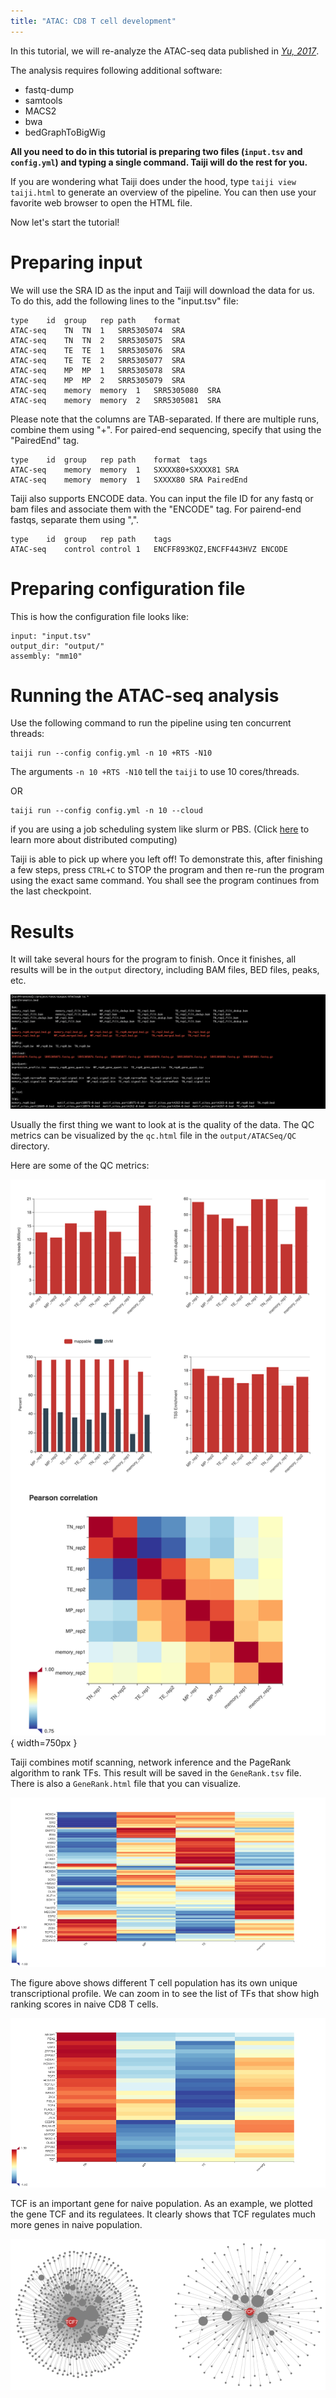 ```yaml
---
title: "ATAC: CD8 T cell development"
---
```


In this tutorial, we will re-analyze the ATAC-seq data published in
[*Yu, 2017*](https://www.nature.com/articles/ni.3706).

The analysis requires following additional software:

* fastq-dump
* samtools
* MACS2
* bwa
* bedGraphToBigWig

**All you need to do in this tutorial is preparing two files (`input.tsv` and `config.yml`) and typing a single command. Taiji will do the rest for you.**

If you are wondering what Taiji does under the hood, type `taiji view taiji.html`
to generate an overview of the pipeline. You can then use your favorite
web browser to open the HTML file.

Now let's start the tutorial!

Preparing input
===============

We will use the SRA ID as the input and Taiji will download the data for us.
To do this, add the following lines to the "input.tsv" file:

```
type	id	group	rep	path	format
ATAC-seq	TN	TN	1	SRR5305074	SRA
ATAC-seq	TN	TN	2	SRR5305075	SRA
ATAC-seq	TE	TE	1	SRR5305076	SRA
ATAC-seq	TE	TE	2	SRR5305077	SRA
ATAC-seq	MP	MP	1	SRR5305078	SRA
ATAC-seq	MP	MP	2	SRR5305079	SRA
ATAC-seq	memory	memory	1	SRR5305080	SRA
ATAC-seq	memory	memory	2	SRR5305081	SRA
```

Please note that the columns are TAB-separated.
If there are multiple runs, combine them using "+". For paired-end sequencing,
specify that using the "PairedEnd" tag.

```
type	id	group	rep	path	format	tags
ATAC-seq	memory	memory	1	SXXXX80+SXXXX81	SRA	
ATAC-seq	memory	memory	1	SXXXX80	SRA	PairedEnd
```

Taiji also supports ENCODE data. You can input the file ID for any fastq or bam
files and associate them with the "ENCODE" tag.
For pairend-end fastqs, separate them using ",".

```
type	id	group	rep	path	tags
ATAC-seq	control	control	1	ENCFF893KQZ,ENCFF443HVZ	ENCODE
```

Preparing configuration file
============================

This is how the configuration file looks like:

```
input: "input.tsv"
output_dir: "output/"
assembly: "mm10"
```

Running the ATAC-seq analysis
=============================

Use the following command to run the pipeline using ten concurrent threads:

```
taiji run --config config.yml -n 10 +RTS -N10
```

The arguments `-n 10 +RTS -N10` tell the `taiji` to use 10 cores/threads.

OR

```
taiji run --config config.yml -n 10 --cloud
```

if you are using a job scheduling system like slurm or PBS.
(Click [here](https://taiji-pipeline.github.io/documentation/advance.html#parallelism-and-distributed-computing) to learn more about distributed computing)

Taiji is able to pick up where you left off! To demonstrate this,
after finishing a few steps, press `CTRL+C` to STOP the program and then re-run
the program using the exact same command.
You shall see the program continues from the last checkpoint.

Results
=======

It will take several hours for the program to finish. Once it finishes, all results
will be in the `output` directory, including BAM files, BED files, peaks, etc.

![](static/other/atac_demo/files.png)

Usually the first thing we want to look at is the quality of the data.
The QC metrics can be visualized by the `qc.html` file in the
`output/ATACSeq/QC` directory.

Here are some of the QC metrics:

![](static/other/atac_demo/fig1.png){ width=750px }

Taiji combines motif scanning, network inference and the PageRank algorithm to rank TFs.
This result will be saved in the `GeneRank.tsv` file. There is also a 
`GeneRank.html` file that you can visualize.

![](static/other/atac_demo/fig2.png)

The figure above shows different T cell population has its own unique transcriptional profile.
We can zoom in to see the list of TFs that show high ranking scores in naive CD8 T cells.

![](static/other/atac_demo/fig3.png)

TCF is an important gene for naive population.
As an example, we plotted the gene TCF and its regulatees.
It clearly shows that TCF regulates much more genes in naive population.

![TCF in TN(Left) and TE(Right)](static/other/atac_demo/fig4.png)